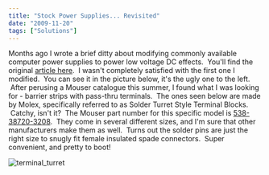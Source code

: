 ```yaml
---
title: "Stock Power Supplies... Revisited"
date: "2009-11-20"
tags: ["Solutions"]
---
```


Months ago I wrote a brief ditty about modifying commonly available computer power supplies to power low voltage DC effects.  You'll find the original [article here](https://scenic-shop.com/wp/2009/04/stock-power-supplies-for-effects/).  I wasn't completely satisfied with the first one I modified.  You can see it in the picture below, it's the ugly one to the left.  After perusing a Mouser catalogue this summer, I found what I was looking for - barrier strips with pass-thru terminals.  The ones seen below are made by Molex, specifically referred to as Solder Turret Style Terminal Blocks.  Catchy, isn't it?  The Mouser part number for this specific model is [538-38720-3208](http://www.mouser.com/ProductDetail/Molex/38720-3208/?qs=zXrbR4Jv0OfvWhjJ2kaxdQ%3d%3d).  They come in several different sizes, and I'm sure that other manufacturers make them as well.  Turns out the solder pins are just the right size to snugly fit female insulated spade connectors.  Super convenient, and pretty to boot!

![terminal_turret](../images/terminal_turret.JPG "terminal_turret")